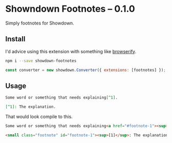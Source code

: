 # Showndown Footnotes – 0.1.0

Simply footnotes for Showdown.

## Install

I'd advice using this extension with something like [browserify](https://www.npmjs.com/package/browserify).

```bash
npm i --save showdown-footnotes
```

```js
const converter = new showdown.Converter({ extensions: [footnotes] });
```

## Usage

```md
Some word or something that needs explaining[^1].

[^1]: The explanation.
```

That would look compile to this.

```html
Some word or something that needs explaining<a href="#footnote-1"><sup>[1]</sup></a>.

<small class="footnote" id="footnote-1"><sup>[1]</sup>: The explanation.</small>

```


